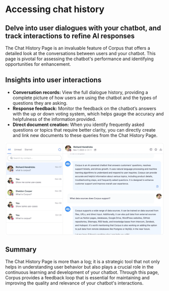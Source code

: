 # Accessing chat history
## Delve into user dialogues with your chatbot, and track interactions to refine AI responses

The Chat History Page is an invaluable feature of Corpus that offers a detailed look at the conversations between users and your chatbot. This page is pivotal for assessing the chatbot's performance and identifying opportunities for enhancement.

## Insights into user interactions

- **Conversation records:** View the full dialogue history, providing a complete picture of how users are using the chatbot and the types of questions they are asking.
- **Response feedback:** Monitor the feedback on the chatbot’s answers with the up or down voting system, which helps gauge the accuracy and helpfulness of the information provided.
- **Direct document creation:** When you identify frequently asked questions or topics that require better clarity, you can directly create and link new documents to these queries from the Chat History Page.

![Corpus Chat: Chat history](../media//history.webp)

## Summary

The Chat History Page is more than a log; it is a strategic tool that not only helps in understanding user behavior but also plays a crucial role in the continuous learning and development of your chatbot. Through this page, Corpus provides a feedback loop that is essential for maintaining and improving the quality and relevance of your chatbot's interactions.
